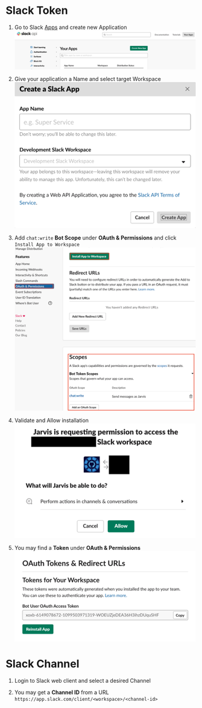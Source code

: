 # Slack Token

1. Go to Slack [Apps](https://api.slack.com/apps) and create new Application
![PIC](images/apps.png)

2. Give your application a Name and select target Workspace
![PIC](images/app-create.png)

3. Add `chat:write` **Bot Scope** under **OAuth & Permissions** and click `Install App to Workspace`
![PIC](images/app-permissions.png)

4. Validate and Allow installation
![PIC](images/app-install.png)

5. You may find a **Token** under **OAuth & Permissions**
![PIC](images/app-token.png)

# Slack Channel

1. Login to Slack web client and select a desired Channel

2. You may get a **Channel ID** from a URL `https://app.slack.com/client/<workspace>/<channel-id>`
